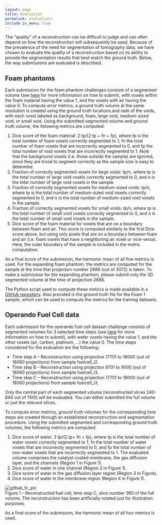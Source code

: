 ```yaml
---
layout: page
title: Evaluation
permalink: evaluation/
include_in_menu: true
---
```


The "quality" of a reconstruction can be difficult to judge and can often depend on how the reconstruction will subsequently be used. Because of the prevalence of the need for segmentation of tomography data, we have chosen to evaluate the quality of a reconstruction based on its ability to provide the segmentation results that best match the ground truth.
Below, the way submissions are evaluated is described.

## Foam phantoms

Each submission for the foam phantom challenges consists of a segmented volume (see [here](https://tomochallenge.github.io/submit/) for more information on how to submit), 
with voxels within the foam material having the value 1, and the voxels with air having the value 0.
To compute error metrics, a ground truth volume at the same resolution is created using the ground truth locations and radii of the voids,
with each voxel labeled as background, foam, large void, medium-sized void, or small void. Using the submitted segmented volume and ground truth volume, the following metrics are computed:

1. Dice score of the foam material: 2 tp/(2 tp + fn + fp), where tp is the total number of foam voxels correctly segmented to 1, fn the total number of foam voxels that are incorrectly segmented to 0, and fp the total number of void voxels that are incorrectly segmented to 1. Note that the background voxels (i.e. those outside the sample) are ignored, since they are trivial to segment correctly as the sample size is easy to determine.
2. Fraction of correctly segmented voxels for large voids: tp/n, where tp is the total number of large void voxels correctly segmented to 0, and n is the total number of large void voxels in the sample.
3. Fraction of correctly segmented voxels for medium-sized voids: tp/n, where tp is the total number of medium-sized void voxels correctly segmented to 0, and n is the total number of medium-sized void voxels in the sample.
4. Fraction of correctly segmented voxels for small voids: tp/n, where tp is the total number of small void voxels correctly segmented to 0, and n is the total number of small void voxels in the sample.
5. Dice score of the foam material for voxels that are on a boundary between foam and air. This score is computed similarly to the first Dice score above, but using only pixels that are on a boundary between foam and air (i.e. foam voxels that have a neighboring air voxel or vice-versa). Here, the outer boundary of the sample is included in the metric computation.

As a final score of the submission, the harmonic mean of all five metrics is used. For the expanding foam phantom, the metrics are computed for the sample at the time that projection number 2688 (out of 3072) is taken. To make a submission for the expanding phantom, please submit only the 3D segmented volume at the time of projection 2688.

The Python script used to compute these metrics is made available in a [GitHub repository](https://github.com/tomochallenge/tomochallenge_utils). Also provided is the ground truth file for the Foam 1 sample, which
can be used to compute the metrics for the training datasets.

## Operando Fuel Cell data

Each submission for the operando fuel cell dataset challenge consists of segmented volumes for 3 selected time steps (see [here](https://tomochallenge.github.io/submit/) for more information on how to submit), with water voxels having the value 1, and the other voxels (air, carbon, platinum, …) the value 0. The time steps considered for the evaluation are the following:

* Time step A – Reconstruction using projection 17701 to 18000 (out of 18060 projections) from sample fuelcell_i2.  
* Time step B  –  Reconstruction using projection 8701 to 9000 (out of 18060 projections) from sample fuelcell_i3.  
* Time step C – Reconstruction using projection 17701 to 18000 (out of 18060 projections) from sample fuelcell_i3.  

Only the central part of each segmented volume (reconstructed slices 240-840 out of 1100) will be evaluated. You can either submitted the full volume or just the relevant slices.

To compute error metrics, ground truth volumes for the corresponding time steps are created through an established reconstruction and segmentation procedure. Using the submitted segmented and corresponding ground truth volumes, the following metrics are computed:

1.	Dice score of water: 2 tp/(2 tp+ fn + fp), where tp is the total number of water voxels correctly segmented to 1, fn the total number of water voxels that are incorrectly segmented to 0, and fp the total number of non-water voxels that are incorrectly segmented to 1. The evaluated volume comprises the catalyst coated membrane, the gas diffusion layer, and the channels (Region 1 in Figure 1).
2.	Dice score of water in one channel (Region 2 in Figure 1).
3.	Dice score of water in the gas diffusion layer region (Region 3 in Figure).
4.	Dice score of water in the membrane region (Region 4 in Figure 1).

![github_fc_pic](https://user-images.githubusercontent.com/56732221/67579034-fc57e900-f743-11e9-92d7-2ceef81811ac.png)  
Figure 1 – Reconstructed fuel cell, time step C, slice number 360 of the full volume. The reconstruction has been artificially rotated just for illustration purposes.

As a final score of the submission, the harmonic mean of all four metrics is used.
